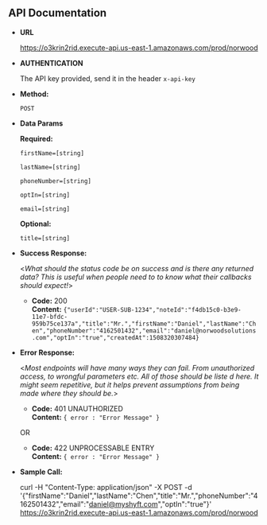 **API Documentation**
----

* **URL**

  https://o3krin2rid.execute-api.us-east-1.amazonaws.com/prod/norwood

* **AUTHENTICATION**

  The API key provided, send it in the header `x-api-key`

* **Method:**

  `POST`

* **Data Params**

   **Required:**

   `firstName=[string]`

   `lastName=[string]`

   `phoneNumber=[string]`

   `optIn=[string]`

   `email=[string]`

   **Optional:**

   `title=[string]`

* **Success Response:**

  <_What should the status code be on success and is there any returned data? This is useful when people need to to know what their callbacks should expect!_>

  * **Code:** 200 <br />
    **Content:** `{"userId":"USER-SUB-1234","noteId":"f4db15c0-b3e9-11e7-bfdc-959b75ce137a","title":"Mr.","firstName":"Daniel","lastName":"Chen","phoneNumber":"4162501432","email":"daniel@norwoodsolutions.com","optIn":"true","createdAt":1508320307484}`

* **Error Response:**

  <_Most endpoints will have many ways they can fail. From unauthorized access, to wrongful parameters etc. All of those should be liste d here. It might seem repetitive, but it helps prevent assumptions from being made where they should be._>

  * **Code:** 401 UNAUTHORIZED <br />
    **Content:** `{ error : "Error Message" }`

  OR

  * **Code:** 422 UNPROCESSABLE ENTRY <br />
    **Content:** `{ error : "Error Message" }`

* **Sample Call:**

  curl -H "Content-Type: application/json" -X POST -d '{"firstName":"Daniel","lastName":"Chen","title":"Mr.","phoneNumber":"4162501432","email":"daniel@myshyft.com","optIn":"true"}' https://o3krin2rid.execute-api.us-east-1.amazonaws.com/prod/norwood
